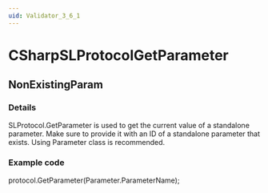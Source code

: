 ```yaml
---
uid: Validator_3_6_1
---
```


# CSharpSLProtocolGetParameter

## NonExistingParam

<!-- Description, Properties, ... sections are auto-generated. -->
<!-- REPLACE ME AUTO-GENERATION -->

### Details

SLProtocol.GetParameter is used to get the current value of a standalone parameter.
Make sure to provide it with an ID of a standalone parameter that exists.
Using Parameter class is recommended.

### Example code

protocol.GetParameter(Parameter.ParameterName);
